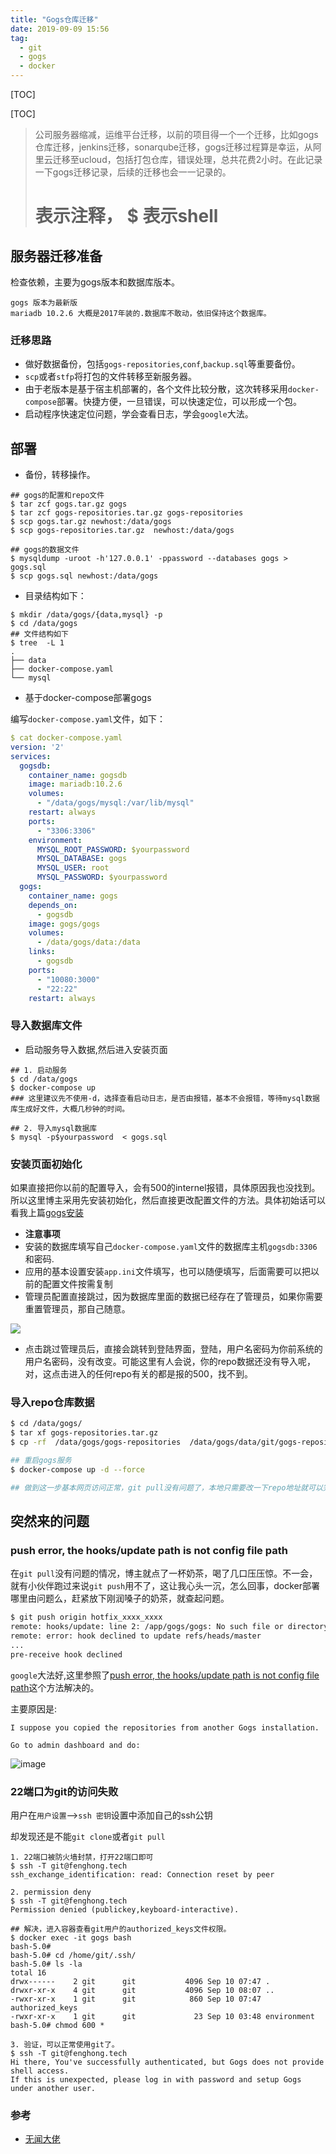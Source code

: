 ```yaml
---
title: "Gogs仓库迁移"
date: 2019-09-09 15:56
tag: 
  - git
  - gogs
  - docker
---
```


[TOC]

[TOC]

> 公司服务器缩减，运维平台迁移，以前的项目得一个一个迁移，比如gogs仓库迁移，jenkins迁移，sonarqube迁移，gogs迁移过程算是幸运，从阿里云迁移至ucloud，包括打包仓库，错误处理，总共花费2小时。在此记录一下gogs迁移记录，后续的迁移也会一一记录的。
>
> # 表示注释， $ 表示shell 

## 服务器迁移准备

检查依赖，主要为gogs版本和数据库版本。

```
gogs 版本为最新版
mariadb 10.2.6 大概是2017年装的.数据库不敢动，依旧保持这个数据库。
```

###  迁移思路

- 做好数据备份，包括`gogs-repositories`,`conf`,`backup.sql`等重要备份。
- `scp`或者`stfp`将打包的文件转移至新服务器。
- 由于老版本是基于宿主机部署的，各个文件比较分散，这次转移采用`docker-compose`部署。快捷方便，一旦错误，可以快速定位，可以形成一个包。
- 启动程序快速定位问题，学会查看日志，学会`google`大法。

## 部署

- 备份，转移操作。

```shell
## gogs的配置和repo文件
$ tar zcf gogs.tar.gz gogs
$ tar zcf gogs-repositories.tar.gz gogs-repositories
$ scp gogs.tar.gz newhost:/data/gogs
$ scp gogs-repositories.tar.gz  newhost:/data/gogs

## gogs的数据文件
$ mysqldump -uroot -h'127.0.0.1' -ppassword --databases gogs > gogs.sql 
$ scp gogs.sql newhost:/data/gogs
```

- 目录结构如下：

```
$ mkdir /data/gogs/{data,mysql} -p
$ cd /data/gogs
## 文件结构如下
$ tree  -L 1
.
├── data
├── docker-compose.yaml
└── mysql

```

- 基于docker-compose部署gogs

编写`docker-compose.yaml`文件，如下：

```yaml
$ cat docker-compose.yaml 
version: '2'
services:
  gogsdb:
    container_name: gogsdb
    image: mariadb:10.2.6
    volumes:
      - "/data/gogs/mysql:/var/lib/mysql"
    restart: always
    ports:
      - "3306:3306"
    environment:
      MYSQL_ROOT_PASSWORD: $yourpassword 
      MYSQL_DATABASE: gogs
      MYSQL_USER: root
      MYSQL_PASSWORD: $yourpassword
  gogs:
    container_name: gogs
    depends_on:
      - gogsdb
    image: gogs/gogs
    volumes:
      - /data/gogs/data:/data
    links:
      - gogsdb
    ports:
      - "10080:3000"
      - "22:22"
    restart: always
```

### 导入数据库文件

- 启动服务导入数据,然后进入安装页面

```shell
## 1. 启动服务
$ cd /data/gogs
$ docker-compose up 
### 这里建议先不使用-d，选择查看启动日志，是否由报错，基本不会报错，等待mysql数据库生成好文件，大概几秒钟的时间。

## 2. 导入mysql数据库
$ mysql -p$yourpassword  < gogs.sql
```

### 安装页面初始化

如果直接把你以前的配置导入，会有500的internel报错，具体原因我也没找到。所以这里博主采用先安装初始化，然后直接更改配置文件的方法。具体初始话可以看我上篇[gogs安装](https://wiki.fenghong.tech/go/gogs-repo-install.html)

- **注意事项**
- 安装的数据库填写自己`docker-compose.yaml`文件的数据库主机`gogsdb:3306`和密码.
- 应用的基本设置安装`app.ini`文件填写，也可以随便填写，后面需要可以把以前的配置文件按需复制
- 管理员配置直接跳过，因为数据库里面的数据已经存在了管理员，如果你需要重置管理员，那自己随意。

![](https://pic.fenghong.tech/gogsinstall.png)

- 点击跳过管理员后，直接会跳转到登陆界面，登陆，用户名密码为你前系统的用户名密码，没有改变。可能这里有人会说，你的repo数据还没有导入呢，对，这点击进入的任何repo有关的都是报的500，找不到。

### 导入repo仓库数据

```bash
$ cd /data/gogs/
$ tar xf gogs-repositories.tar.gz
$ cp -rf  /data/gogs/gogs-repositories  /data/gogs/data/git/gogs-repositories

## 重启gogs服务
$ docker-compose up -d --force

## 做到这一步基本网页访问正常，git pull没有问题了，本地只需要改一下repo地址就可以完美迁移完毕。
```

## 突然来的问题

### push error, the hooks/update path is not config file path

在`git pull`没有问题的情况，博主就点了一杯奶茶，喝了几口压压惊。不一会，就有小伙伴跑过来说`git push`用不了，这让我心头一沉，怎么回事，docker部署哪里由问题么，赶紧放下刚润嗓子的奶茶，就查起问题。

```bash
$ git push origin hotfix_xxxx_xxxx
remote: hooks/update: line 2: /app/gogs/gogs: No such file or directory
remote: error: hook declined to update refs/heads/master
...
pre-receive hook declined
```

`google`大法好,这里参照了[push error, the hooks/update path is not config file path](https://github.com/gogs/gogs/issues/1916)这个方法解决的。

主要原因是:

```
I suppose you copied the repositories from another Gogs installation.

Go to admin dashboard and do:
```

![image](https://pic.fenghong.tech/pusherror.png)

### 22端口为git的访问失败

用户在`用户设置`-->`ssh 密钥`设置中添加自己的ssh公钥

却发现还是不能`git clone`或者`git pull`

```shell
1. 22端口被防火墙封禁，打开22端口即可
$ ssh -T git@fenghong.tech
ssh_exchange_identification: read: Connection reset by peer

2. permission deny
$ ssh -T git@fenghong.tech
Permission denied (publickey,keyboard-interactive).

## 解决，进入容器查看git用户的authorized_keys文件权限。
$ docker exec -it gogs bash
bash-5.0# 
bash-5.0# cd /home/git/.ssh/
bash-5.0# ls -la
total 16
drwx------    2 git      git           4096 Sep 10 07:47 .
drwxr-xr-x    4 git      git           4096 Sep 10 08:07 ..
-rwxr-xr-x    1 git      git            860 Sep 10 07:47 authorized_keys
-rwxr-xr-x    1 git      git             23 Sep 10 03:48 environment
bash-5.0# chmod 600 *

3. 验证，可以正常使用git了。
$ ssh -T git@fenghong.tech
Hi there, You've successfully authenticated, but Gogs does not provide shell access.
If this is unexpected, please log in with password and setup Gogs under another user.
```

### 参考

- [无闻大佬](https://github.com/gogs/gogs)